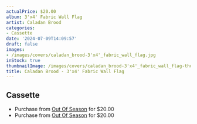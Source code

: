 ```yaml
---
actualPrice: $20.00
album: 3'x4' Fabric Wall Flag
artist: Caladan Brood
categories:
- Cassette
date: '2024-07-09T14:09:57'
draft: false
images:
- /images/covers/caladan_brood-3'x4'_fabric_wall_flag.jpg
inStock: true
thumbnailImage: /images/covers/caladan_brood-3'x4'_fabric_wall_flag-thumb.jpg
title: Caladan Brood - 3'x4' Fabric Wall Flag
---
```


## Cassette
* Purchase from [Out Of Season](https://www.outofseasonlabel.com/products/caladan-brood-mortal-sword-3x4-fabric-wall-flag) for $20.00
* Purchase from [Out Of Season](https://www.outofseasonlabel.com/products/caladan-brood-shield-anvil-3x4-fabric-wall-flag) for $20.00
